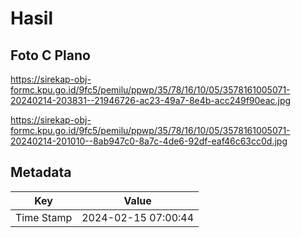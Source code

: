 # Hasil

## Foto C Plano

https://sirekap-obj-formc.kpu.go.id/9fc5/pemilu/ppwp/35/78/16/10/05/3578161005071-20240214-203831--21946726-ac23-49a7-8e4b-acc249f90eac.jpg

https://sirekap-obj-formc.kpu.go.id/9fc5/pemilu/ppwp/35/78/16/10/05/3578161005071-20240214-201010--8ab947c0-8a7c-4de6-92df-eaf46c63cc0d.jpg


## Metadata

| Key        | Value               |
| ---------- | ------------------- |
| Time Stamp | 2024-02-15 07:00:44 |



